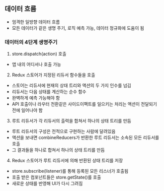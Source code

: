 ## 데이터 흐름
- 엄격한 일방향 데이터 흐름
- 모든 데이터가 같은 생명 주기, 로직 예측 가능, 데이터 정규화에 도움이 됨
### 데이터의 4단계 생명주기
1. store.dispatch(action) 호출
  - 앱 내의 어디서나 호출 가능
2. Redux 스토어가 지정된 리듀서 함수들을 호출
  - 스토어는 리듀서에 현재의 상태 트리와 액션의 두 가지 인수를 넘김
  - 리듀서는 다음 상태를 계산하는 순수 함수
  - 완벽하게 예측 가능해야 함
  - API 호출이나 라우터 전환같은 사이드이팩트를 일으키는 처리는 액션이 전달되기 전에 일어나야 함
3. 루트 리듀서가 각 리듀서의 출력을 합쳐서 하나의 상태 트리를 만듬
  - 루트 리듀서의 구성은 전적으로 구현하는 사람에 달려있음
  - 액션을 보내면 combineReducers가 반환한 루트 리듀서는 소속된 모든 리듀서를 호출
  - 그 결과들을 하나로 합쳐서 하나의 상태 트리를 만듬
4. Redux 스토어가 루트 리듀서에 의해 반환된 상태 트리를 저장
  - store.subscribe(listener)를 통해 등록된 모든 리스너가 호출됨
  - 호출 받은 컴포넌트들은 store.getState()를 호출
  - 새로운 상태를 반영해 UI가 다시 그려짐



